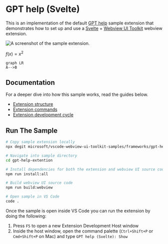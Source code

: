 # GPT help (Svelte)

This is an implementation of the default [GPT help](https://github.com/microsoft/vscode-webview-ui-toolkit-samples/tree/main/default/gpt-help-extention) sample extension that demonstrates how to set up and use a [Svelte](https://svelte.dev/) + [Webview UI Toolkit](https://github.com/microsoft/vscode-webview-ui-toolkit) webview extension.

![A screenshot of the sample extension.](./assets/gpt-help-extention-screenshot.png)


$f(x) = x^2$
```mermaid 
graph LR
A-->B
```

## Documentation

For a deeper dive into how this sample works, read the guides below.

- [Extension structure](./docs/extension-structure.md)
- [Extension commands](./docs/extension-commands.md)
- [Extension development cycle](./docs/extension-development-cycle.md)

## Run The Sample

```bash
# Copy sample extension locally
npx degit microsoft/vscode-webview-ui-toolkit-samples/frameworks/gpt-help gpt-help-extention

# Navigate into sample directory
cd gpt-help-extention

# Install dependencies for both the extension and webview UI source code
npm run install:all

# Build webview UI source code
npm run build:webview

# Open sample in VS Code
code .
```

Once the sample is open inside VS Code you can run the extension by doing the following:

1. Press `F5` to open a new Extension Development Host window
2. Inside the host window, open the command palette (`Ctrl+Shift+P` or `Cmd+Shift+P` on Mac) and type `GPT help (Svelte): Show`
